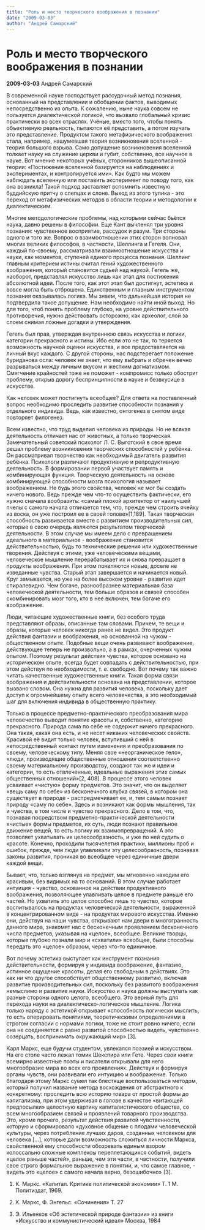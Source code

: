 ```yaml
---
title: "Роль и место творческого воображения в познании"
date: "2009-03-03"
author: "Андрей Самарский"
---
```


# Роль и место творческого воображения в познании

**2009-03-03** Андрей Самарский

В современной науке господствует рассудочный метод познания, основанный на представлении и обобщении фактов, выводимых непосредственно из опыта. К сожалению, ныне наука совсем не пользуется диалектической логикой, что вызвало глобальный кризис практически во всех отраслях. Учёные, вместо того, чтобы понять объективную реальность, пытаются её представить, а потом изучать это представление. Продуктом такого метафизического воображения стала, например, нашумевшая теория возникновения вселенной - теория большого взрыва. Само допущение возникновения вселенной толкает науку на служение церкви и губит, собственно, все научное в науке. Вот мнение некоторых учёных, сторонников вышеописанной теории: «Постижение вселенной базируется на наблюдениях и экспериментах, и контролируется ими». Как будто мы можем наблюдать вселенную или поставить эксперимент по поводу того, как она возникла! Такой подход заставляет вспомнить известную буддийскую притчу о слепцах и слоне. Выход из этого тупика - это переход от метафизических методов в области теории и методологии к диалектическим.

Многие методологические проблемы, над которыми сейчас бьётся наука, давно решены в философии. Еще Кант вычленял три уровня познания: чувственное восприятие, рассудок и разум. Три стороны одного и того же. Вопрос о взаимоотношении этих сторон волновал многих великих философов, в частности, Шеллинга и Гегеля. Они, каждый по-своему, рассматривали взаимоотношение искусства и науки, как моментов, ступеней единого процесса познания. Шеллинг главным критерием истины считал гений художественного воображения, который становится судьей над наукой. Гегель же, наоборот, представлял искусство лишь как этап для постижения абсолютной идеи. После того, как этот этап был достигнут, эстетика и вовсе могла быть отброшена. Единственным и главным инструментом познания оказывалась логика. Мы знаем, что дальнейшая история не подтвердила такое допущение. Нам необходимо найти иной выход. Но для того, чтоб понять проблему глубоко, на уровне действительного противоречия, нужно действовать осторожно, как археолог, слой за слоем снимая ложные догадки и утверждения.

Гегель был прав, утверждая внутреннюю связь искусства и логики, категории прекрасного и истины. Ибо если это не так, то теряется возможность научной оценки искусства, и все предоставляется на личный вкус каждого. С другой стороны, нас подстерегает положение буриданова осла: человек не знает, что ему выбрать и обречен вечно разрываться между личным вкусом и жестким догматизмом. Смягчение крайностей тоже не поможет - компромисс только обострит проблему, открыв дорогу беспринципности в науке и безвкусице в искусстве.

Как человек может постигнуть всеобщее? Для ответа на поставленный вопрос необходимо проследить развитие способности познания у отдельного индивида. Ведь, как известно, онтогенез в снятом виде повторяет филогенез.

Всем известно, что труд выделил человека из природы. Но не всякая деятельность отличает нас от животных, а только творческая. Замечательный советский психолог Л. С. Выготский в свое время решал проблему возникновения творческих способностей у ребёнка. Он рассматривал творчество как необходимый двигатель развития ребёнка. Психологи различают продуктивную и репродуктивную деятельность. В формировании первой участвует память и комбинирующая функция. Творческую деятельность на основе комбинирующей способности мозга психология называет воображением. Не будь этого свойства, человек не мог бы создать ничего нового. Ведь прежде чем что-то осуществить фактически, его нужно сначала вообразить: «самый плохой архитектор от наилучшей пчелы с самого начала отличается тем, что, прежде чем строить ячейку из воска, он уже построил ее в своей голове»[1,189]. Такая творческая способность развивается вместе с развитием производительных сил, которые в свою очередь являются результатом творческой деятельности. В этом случае мы имеем дело с превращением идеального в материальное - воображение становится действительностью, будь то технические решения или художественные творения. Действуя с этими, уже человеческими вещами, человеческое мышление перерабатывает их и снова превращает в продукты воображения. При этом появляются новые, доселе не изведанные чувства. Старый этап завершается и начинается новый. Круг замыкается, но уже на более высоком уровне - развитие идет спиралевидно. Чем богаче, разнообразнее материальная база человеческой деятельности, тем больше образов и связей способен скомбинировать мозг того, кто в нее включен, тем богаче его воображение.

Люди, читающие художественные книги, без особого труда представляют образы, описанные там словами. Причем, те вещи и образы, которые человек никогда ранее не видел. Это продукт действия фантазии и воображения, но основанной на чужом - общественном опыте. Подобные вещи очень развивают воображение, действующее теперь не произвольно, а в рамках, очерченных чужим опытом. Поэтому результат действия чувства, которое основано на историческом опыте, всегда будет совпадать с действительностью, при этом действуя по необходимости, т. е. свободно. Вот почему так важно читать качественные художественные книги. Такая форма связи воображения и действительности основана на представлении, которое вызвано словом. Она нужна для развития человека, поскольку дает доступ к огромнейшему опыту всего человечества, а это необходимый шаг для включения индивида в общественную практику.

Только в процессе предметно-практического преобразования мира человечество выводит понятие красоты и, собственно, категорию прекрасного. Природа сама по себе не содержит ничего прекрасного. Она такая, какая она есть, и не несет никаких человеческих свойств. Красивой её видит только человек, вступивший с ней в непосредственный контакт путем изменения и преобразования по своему, человеческому типу. Меняя свое «неорганическое тело», «люди, производящие общественные отношения соответственно своему материальному производству, создают так же и идеи и категории, то есть отвлеченные, идеальные выражения этих самых общественных отношений»[2, 408]. В процессе этого человек усваивает «чистую» форму предметов. Это значит, что он выделяет «вещь саму по себе» из бесконечного клубка связей, в котором она существует в природе - распредмечивает ее, и, тем самым познает природу «саму по себе». Здесь и возникают как формы мышления, так и чувства, в том числе и чувство прекрасного. Дело в том, что, познавая посредством предметно-практической деятельности «чистые» формы предметов, их суть, люди познают правильное движение вещей, то есть логику их взаимопревращений. А это позволяет ухватывать их целесообразность, и уже по ней судить о красоте. Конечно, проходили тысячелетия практики, миллионы проб и ошибок, прежде, чем люди улавливали эту целесообразность, познавая законы развития, проникая во всеобщее через единичные двери каждой вещи.

Бывает, что, только взглянув на предмет, мы мгновенно находим его красивым, без видимых на то оснований. В этом случае работает интуиция - чувство, основанное на действии продуктивного воображения, позволяющее улавливать целое в предмете раньше его частей. Но ухватить это целое способно лишь то чувство, которое воспитывалось на продуктах человеческой деятельности, выраженной в концентрированном виде - на продуктах мирового искусства. Именно они, действуя на наши чувства, открывают нам двери в многогранность данного мира, знакомят нас с бесконечным проявлением бесконечного числа предметов, указывая на «целое», всеобщее. Великие творцы, которые глубоко познали мир и «схватили» всеобщее, были способны передать это «целое» образом, через что-то единичное.

Вот почему эстетика выступает как инструмент познания действительности, формируя у индивида воображение, фантазию, истинное ощущение красоты, делая его свободным в действиях. Это как ни что другое способствует общественному развитию, включая развитие производительных сил, поскольку без развитого воображения немыслимо и развитие науки. Искусство и наука должны выступать как разные стороны одного целого, всеобщего. Это верный путь для перехода науки на диалектическо-логическое мышление. Логика только наряду с эстетикой открывает «способность логически мыслить, то есть оперировать понятиями, теоретическими определениями в строгом согласии с нормами логики, тоже не стоит ровно ничего, если она не соединяется с равно развитой способностью видеть, чувственно созерцать, воспринимать окружающий мир» [3].

Карл Маркс, еще будучи студентом, увлекался поэзией и искусством. На его столе часто лежал томик Шекспира или Гете. Через свои книги всемирно известные поэты и писатели открывали для него многообразие мира во всех его проявлениях. Действуя и формируя органы чувств, они развивали его интуицию и воображение. Только благодаря этому Маркс сумел так блестяще воспользоваться методом, который получил название метода восхождения от абстрактного к конкретному: проследить всю историю товара от простой формы до капитализма, при этом удерживая в голове в качестве «витающей предпосылки» целостную картину капиталистического общества, со всем многообразием связей и проявлений товарного производства. Это, кроме прочего, результат действия развитой чувственности, которую и сформировало «духовное общение с плодами человеческой культуры, через потребление лучших даров, созданных человеком для человека [...], которые дали возможность сложиться личности Маркса, свойственной ему способности обозревать единым взором колоссально сложные комплексы переплетающихся событий, видеть «целое раньше частей», раньше, чем эти части, в частности, получили свое строго формальное выражение в понятии, и, что самое главное, - видеть это «целое» с самого начала верно, безошибочно» [3].

1. К. Маркс. «Капитал. Критике политической экономии» Т. 1 М. Политиздат, 1969.

2. К. Маркс, Ф. Энгельс. «Сочинения» Т. 27

3. Э. Ильенков «Об эстетической природе фантазии» из книги «Искусство и коммунистический идеал» Москва, 1984